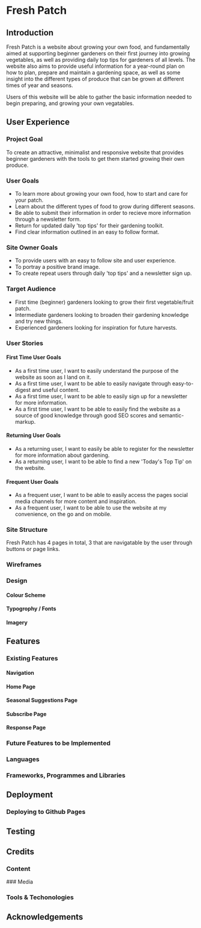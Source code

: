 # Fresh Patch

## Introduction

Fresh Patch is a website about growing your own food, and fundamentally aimed at supporting beginner gardeners on their first journey into growing vegetables, as well as providing daily top tips for gardeners of all levels. The website also aims to provide useful information for a year-round plan on how to plan, prepare and maintain a gardening space, as well as some insight into the different types of produce that can be grown at different times of year and seasons.

Users of this website will be able to gather the basic information needed to begin preparing, and growing your own vegatables.

## User Experience

### Project Goal

To create an attractive, minimalist and responsive website that provides beginner gardeners with the tools to get them started growing their own produce.

### User Goals

- To learn more about growing your own food, how to start and care for your patch.
- Learn about the different types of food to grow during different seasons.
- Be able to submit their information in order to recieve more information through a newsletter form.
- Return for updated daily 'top tips' for their gardening toolkit.
- Find clear information outlined in an easy to follow format.

### Site Owner Goals

- To provide users with an easy to follow site and user experience.
- To portray a positive brand image.
- To create repeat users through daily 'top tips' and a newsletter sign up.

### Target Audience

- First time (beginner) gardeners looking to grow their first vegetable/fruit patch.
- Intermediate gardeners looking to broaden their gardening knowledge and try new things.
- Experienced gardeners looking for inspiration for future harvests.

### User Stories

#### First Time User Goals

- As a first time user, I want to easily understand the purpose of the website as soon as I land on it.
- As a first time user, I want to be able to easily navigate through easy-to-digest and useful content.
- As a first time user, I want to be able to easily sign up for a newsletter for more information.
- As a first time user, I want to be able to easily find the website as a source of good knowledge through good SEO scores and semantic-markup.

#### Returning User Goals

- As a returning user, I want to easily be able to register for the newsletter for more information about gardening. 
- As a returning user, I want to be able to find a new 'Today's Top Tip' on the website.

#### Frequent User Goals

- As a frequent user, I want to be able to easily access the pages social media channels for more content and inspiration.
- As a frequent user, I want to be able to use the website at my convenience, on the go and on mobile.

### Site Structure

Fresh Patch has 4 pages in total, 3 that are navigatable by the user through buttons or page links.

### Wireframes

### Design

#### Colour Scheme

#### Typogrophy / Fonts

#### Imagery

## Features

### Existing Features

#### Navigation

#### Home Page

#### Seasonal Suggestions Page

#### Subscribe Page

#### Response Page

### Future Features to be Implemented

### Languages

### Frameworks, Programmes and Libraries

## Deployment

### Deploying to Github Pages

## Testing

## Credits

### Content 

### Media

### Tools & Techonologies

## Acknowledgements